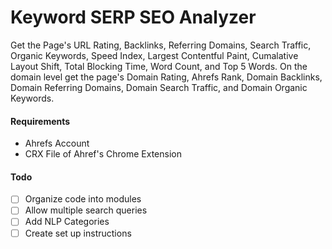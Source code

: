 # Keyword SERP SEO Analyzer
Get the Page's URL Rating, Backlinks, Referring Domains, Search Traffic, Organic Keywords, Speed Index, Largest Contentful Paint, Cumalative Layout Shift, Total Blocking Time, Word Count, and Top 5 Words. On the domain level get the page's Domain Rating, Ahrefs Rank, Domain Backlinks, Domain Referring Domains, Domain Search Traffic, and Domain Organic Keywords.

#### Requirements
* Ahrefs Account
* CRX File of Ahref's Chrome Extension

#### Todo
- [ ] Organize code into modules
- [ ] Allow multiple search queries 
- [ ] Add NLP Categories
- [ ] Create set up instructions
